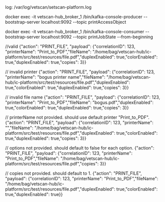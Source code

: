 log: /var/log/vetscan/setscan-platform.log

docker exec -it vetscan-hub_broker_1 /bin/kafka-console-producer --bootstrap-server localhost:9092 --topic printAccessObject

docker exec -it vetscan-hub_broker_1 /bin/kafka-console-consumer --bootstrap-server localhost:9092 --topic printJobState --from-beginning

//valid 
{"action": "PRINT_FILE", "payload": {"correlationID": 123, "printerName": "Print_to_PDF","fileName": "/home/bag/vetscan-hub/ic-platform/src/test/resources/file.pdf","duplexEnabled": true,"colorEnabled": true,"duplexEnabled": true,"copies": 3}}

// invalid printer
{"action": "PRINT_FILE", "payload": {"correlationID": 123, "printerName": "bogus printer name","fileName": "/home/bag/vetscan-hub/ic-platform/src/test/resources/file.pdf","duplexEnabled": true,"colorEnabled": true,"duplexEnabled": true,"copies": 3}}

// invalid file name
{"action": "PRINT_FILE", "payload": {"correlationID": 123, "printerName": "Print_to_PDF","fileName": "bogus.pdf","duplexEnabled": true,"colorEnabled": true,"duplexEnabled": true,"copies": 3}}

// printerName not provided. should use default printer "Print_to_PDF".
{"action": "PRINT_FILE", "payload": {"correlationID": 123, "printerName": "","fileName": "/home/bag/vetscan-hub/ic-platform/src/test/resources/file.pdf","duplexEnabled": true,"colorEnabled": true,"duplexEnabled": true,"copies": 3}}

// options not provided. should default to false for each option.
{"action": "PRINT_FILE", "payload": {"correlationID": 123, "printerName": "Print_to_PDF","fileName": "/home/bag/vetscan-hub/ic-platform/src/test/resources/file.pdf","copies": 3}}

// copies not provided. should default to 1.
{"action": "PRINT_FILE", "payload": {"correlationID": 123, "printerName": "Print_to_PDF","fileName": "/home/bag/vetscan-hub/ic-platform/src/test/resources/file.pdf","duplexEnabled": true,"colorEnabled": true,"duplexEnabled": true}}




